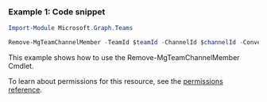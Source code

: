 ### Example 1: Code snippet

```powershell
Import-Module Microsoft.Graph.Teams

Remove-MgTeamChannelMember -TeamId $teamId -ChannelId $channelId -ConversationMemberId $conversationMemberId
```
This example shows how to use the Remove-MgTeamChannelMember Cmdlet.
To learn about permissions for this resource, see the [permissions reference](/graph/permissions-reference).

